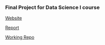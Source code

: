### Final Project for Data Science I course

[Website](https://jessieyu0105.github.io/dsi_project_website.io/)

[Report](https://github.com/zixuanzhang/p8105_Final_Project/blob/master/Final_report.md)

[Working Repo](https://github.com/zixuanzhang/p8105_Final_Project)

